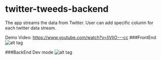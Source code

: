 # twitter-tweeds-backend

The app streams the data from Twitter. User can add specific column for each twitter data stream.

Demo Video: https://www.youtube.com/watch?v=liVliO---cc
###FrontEnd
![alt tag](https://lh3.googleusercontent.com/ieTSBMOiAjgzNK7gX3M_YCvNOLXWrAyG2Ka_SK4e6NToYqDq-Ua2prUfsj7qMbSbfEHpR6vlM457yA7vgabFqSy8WneyaWq0XMYA3rlXMXC-jJg9ideLUIsqAYB31a-W1m5kWbTQoRlCRsGIHUQNZVONfZXbpYYUgRCgaCw9grwQZi3sWze1we8u4x-uU2PKbioYLrz9Ci5MZ7TIb80MA0I2mBEX_4q1VUD1OX7RUEf7fgzlAVi36u2RkSS5uPFDMIjy4YPbeGT_m7iKyQzzPFI8589tOylwpUxh9DtGKosNbBC_QRGU8ehDMNVlc7zWg8BzGJZIWJXiE0ns8SDZOUhtwwwEEu5J00Befzt3Q850LEJ1P35FCT4Se_RN_SM2ffOQbCW8vrmXAzVMUz2jQcXoHU_I32wgOe28gmuz50vF5DLZF1yzAd5Csuglqk-4CzonAC7Gwn3Z6VQSLG-rNAhcHrk_GDvJ1Vc4S1THXvK9I5Ff4gzW04rVcFnQzsgPDxqXhH0Ez6T2tkIa6-T4U2KmLMsNMyp3JhRj1KfQVpSwMdgQhjYPiZXittNqTd8WndkF=w1954-h1044-no)

###BackEnd Dev mode
![alt tag](https://lh3.googleusercontent.com/gE4dDB_ZlywW4M0O_Rk7fwd0hSbT1l-DBvBFILlmhONoUPFFyglmSxruzDnvX0gkNKCz-bmq5YiY7IfOrSsALL0tUgDdJ5JGgg8pRARal_rzSlSWvqbbK6johCBROoUTpBSTRd7W9nEdMiFDBL6yb0eJWgoNow8M-PAf_YtyzDdi446FD-15pfGIlnhA_IWjbCNAziulBxR-8OYZYWUIti5GjOa0ob9vD5Oa6vY3AyJS52TJq8c43LsohGmmIum2_j1Ps5WbvcqpFGKaVpNFAsGq4bjklhr0_KLVq8KuolkSmkbd90K54jxPjrbOIyu0P2jHpqEgFN-V0ja7w4Ax6284sGsQueFD_cKU0XQrfIHCpR35tkYwVwUX-viYiuJYHr2o4Vap5hPxu_7fvLgbflLjByi3UZ30j5MzMFhos83jQjyMu6Iw7CkC3m4GZq-RnzrJcc98CgCpCVC_Jc7WydBiv3SxQNwkncTl-YQGVVUQCCj9TG_PEpYvGNWNeWSLribuo4MuPNp19wPusDXB7KDuTD_xR3g23VcIuyJuLmb2JJloFcNIWOyw7gkAcAHSJWe4=w1312-h1165-no)
